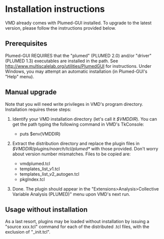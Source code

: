 Installation instructions
========================================


VMD already comes with Plumed-GUI installed. To upgrade to the latest
version, please follow the instructions provided below.


Prerequisites
----------------------------------------

Plumed-GUI REQUIRES that the "plumed" (PLUMED 2.0) and/or "driver"
(PLUMED 1.3) executables are installed in the path. See
http://www.multiscalelab.org/utilities/PlumedGUI for
instructions. Under Windows, you may attempt an automatic installation
(in Plumed-GUI's "Help" menu).



Manual upgrade
----------------------------------------

Note that you will need write privileges in VMD's program directory.
Installation requires these steps:

1. Identify your VMD installation directory (let's call it
   _$VMDDIR_). You can get the path typing the following
   command in VMD's TkConsole:
   - puts $env(VMDDIR)

2. Extract the distribution directory and replace the plugin files in
   _$VMDDIR/plugins/noarch/tcl/plumed*_ with those provided. Don't worry
   about version number mismatches.  Files to be copied are:
   * vmdplumed.tcl
   * templates_list_v1.tcl
   * templates_list_v2_autogen.tcl    
   * pkgIndex.tcl

3. Done. The plugin should appear in the "Extensions>Analysis>Collective
   Variable Analysis (PLUMED)" menu upon VMD's next run.




Usage without installation
----------------------------------------

As a last resort, plugins may be loaded without installation by
issuing a "source xxx.tcl" command for each of the distributed .tcl
files, with the exclusion of "<PACKAGENAME>_init.tcl".
